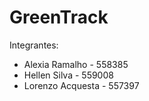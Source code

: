 # GreenTrack

Integrantes:

- Alexia Ramalho - 558385
- Hellen Silva - 559008
- Lorenzo Acquesta - 557397
